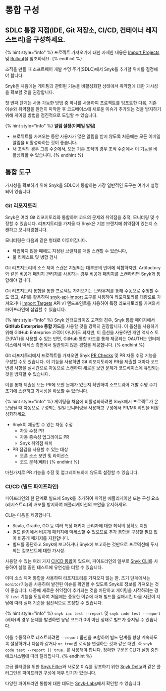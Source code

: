 # 통합 구성

## SDLC 통합 지점(IDE, Git 저장소, CI/CD, 컨테이너 레지스트리)을 구성하세요.

{% hint style="info" %}
프로젝트 가져오기에 대한 자세한 내용은 [Import Projects](../../phase-3-gain-visibility/import-projects.md) 및 [Rollout](../../phase-5-initial-rollout-to-team/)을 참조하세요.
{% endhint %}

조직을 만들 때 소프트웨어 개발 수명 주기(SDLC)에서 Snyk를 추가할 위치를 결정해야 합니다.

Snyk은 처음에는 게이팅과 관련된 기능을 비활성화한 상태에서 취약점에 대한 가시성을 확보할 것을 권장합니다.

첫 번째 단계는 사용 가능한 방법 중 하나를 사용하여 프로젝트를 임포트한 다음, 기존 이슈와 취약점을 완전히 파악한 후 코드베이스에 새로운 이슈가 추가되는 것을 방지하기 위해 게이팅 방법을 점진적으로 도입할 수 있습니다.

{% hint style="info" %}
**알림 설정(이메일 알림)**

* 프로젝트를 가져오는 동안 사용자가 많은 알림을 받지 않도록 처음에는 모든 이메일 알림을 비활성화하는 것이 좋습니다.
* 새 조직의 경우 그룹 수준에서, 모든 기존 조직의 경우 조직 수준에서 이 기능을 비활성화할 수 있습니다.
{% endhint %}

## 통합 도구

가시성을 확보하기 위해 Snyk을 SDLC에 통합하는 가장 일반적인 도구는 여기에 설명되어 있습니다.

### Git 리포지토리

Snyk은 여러 Git 리포지토리와 통합하여 코드의 문제와 취약점을 추적, 모니터링 및 수정할 수 있습니다. 리포지토리를 가져올 때 Snyk은 기본 브랜치에 취약점이 있는지 스캔하고 모니터링합니다.

모니터링은 다음과 같은 형태로 이루어집니다.

* 작업하지 않을 때에도 지정된 브랜치를 매일 스캔할 수 있습니다,
* 풀 리퀘스트 및 병합 검사

Git 리포지토리의 소스 제어 스캔은 지원되는 대부분의 언어에 적합하지만, Artifactory와 같은 비공개 패키지 관리자를 사용하는 경우 비공개 패키지를 스캔하려면 Snyk과 통합해야 합니다.

Git 리포지토리 통합을 통한 프로젝트 가져오기는 브라우저를 통해 수동으로 수행할 수도 있고, API를 활용하여 [snyk-api-import](../../../../snyk-api-info/other-tools/tool-snyk-api-import/) 도구를 사용하여 리포지토리를 대량으로 가져오거나 [Import Targets](https://snyk.docs.apiary.io/#reference/import-projects/import/import-targets) API v1 엔드포인트를 사용하여 특정 리포지토리를 가져와서 파이프라인에 삽입할 수 있습니다.

{% hint style="info" %}
Snyk 엔터프라이즈 고객의 경우, Snyk 통합 페이지에서 **GitHub Enterprise 통합 카드**를 사용할 것을 강력히 권장합니다. 이 옵션을 사용하기 위해 GitHub Enterprise 고객이 아니어도 되지만, 이 옵션을 사용하면 개인 액세스 토큰(PAT)을 사용할 수 있는 반면, GitHub 통합 카드를 통해 제공되는 OAUTH는 인터페이스에서 액세스 측면에서 일관되지 않은 경험을 제공합니다.
{% endhint %}

Git 리포지토리에서 프로젝트를 가져오면 Snyk [PR Checks](../../../../scan-with-snyk/run-pr-checks/) 및 PR 자동 수정 기능을 구성할 수도 있습니다. 이 기능을 사용하면 Git 리포지토리에 PR을 제출할 때마다 코드 변경 사항을 실시간으로 자동으로 스캔하여 새로운 보안 문제가 코드베이스에 유입되는 것을 방지할 수 있습니다.

이를 통해 제출된 모든 PR에 보안 문제가 있는지 확인하여 소프트웨어 개발 수명 주기 초기에 스캔하고 가시성을 확보할 수 있습니다.

{% hint style="info" %}
게이팅을 처음에 비활성화하려면 Snyk에서 프로젝트가 온보딩될 때 자동으로 구성되는 일일 모니터링을 사용하고 구성에서 PR/MR 확인을 비활성화하세요.

* Snyk이 제공할 수 있는 자동 수정
  * 자동 수정 PR
  * 자동 종속성 업그레이드 PR
  * Snyk 취약점 패치
* PR 점검을 사용할 수 있는 대상
  * 오픈 소스 보안 및 라이선스
  * 코드 분석(베타)
{% endhint %}

마찬가지로 PR 기능을 수정 및 업그레이드하지 않도록 설정할 수 있습니다.

### CI/CD (빌드 파이프라인)

파이프라인의 한 단계로 빌드에 Snyk를 추가하여 취약한 애플리케이션 또는 구성 요소(레지스트리)의 배포를 방지하여 애플리케이션의 보안을 유지하세요.

CLI는 다음을 제공합니다.

* Scala, Gradle, GO 등 여러 특정 패키지 관리자에 대한 최적의 정확도 지원
* 빌드 환경에서 비공개 패키지에 액세스할 수 있으므로 추가 통합을 구성할 필요 없이 비공개 패키지를 지원합니다.
* 빌드를 중단하고 Snyk에 보고하거나 Snyk에 보고하는 것만으로 프로덕션에 푸시되는 컴포넌트에 대한 가시성.

사용할 수 있는 여러 가지 [CI/CD 통합](../../../../integrate-with-snyk/snyk-ci-cd-integrations/)이 있으며, 파이프라인의 일부로 [Snyk CLI](../../../../snyk-cli/)를 사용하여 실행 중인 테스트에 유연성을 더할 수 있습니다.

이미 소스 제어 통합을 사용하여 리포지토리를 가져오지 않는 한, 초기 단계에서는 `monitor`기능을 사용하여 발견된 이슈를 확인할 수 있도록 Snyk로 정보를 가져오는 것이 좋습니다. 나중에 새로운 취약점이 추가되는 것을 차단하고 게이팅을 시작하려는 경우 `test` 기능을 도입하여 처음에는 중요한 이슈에 대해 빌드를 실패시킨 다음 시간이 지남에 따라 실패 기준을 점진적으로 조정할 수 있습니다.

{% hint style="info" %}
`snyk iac test --report` 및 `snyk code test --report` (베타)의 경우 문제를 발견하면 응답 코드가 0이 아닌 상태로 빌드가 중지될 수 있습니다.\
\
이를 수동적으로 테스트하려면 `--report` 옵션을 포함하여 빌드 단계를 항상 계속하도록 설정하거나 다음과 같거나 `or true`인 로직을 연결하는 것과 같은 대안, 즉 `snyk code test --report || true.` 를 사용해야 합니다. 정확한 구문은 CLI가 실행 중인 에코시스템에 따라 달라집니다.
{% endhint %}

고급 필터링을 위한 [Snyk Filter](https://docs.snyk.io/snyk-api/other-tools/tool-snyk-filter)와 새로운 이슈를 강조하기 위한 [Snyk Delta](https://docs.snyk.io/snyk-api/other-tools/tool-snyk-delta)와 같은 플러그인은 파이프라인 구성에 매우 인기가 있습니다.

다양한 파이프라인 통합에 대한 데모는 [Snyk-Labs](https://github.com/snyk-labs/snyk-cicd-integration-examples)에서 확인할 수 있습니다.

